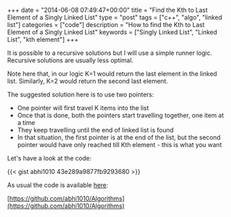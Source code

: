 +++
date = "2014-06-08 07:49:47+00:00"
title = "Find the Kth to Last Element of a Singly Linked List"
type = "post"
tags = ["c++", "algo", "linked list"]
categories = ["code"]
description = "How to find the Kth to Last Element of a Singly Linked List"
keywords = ["Singly Linked List", "Linked List", "kth element"]
+++

It is possible to a recursive solutions but I will use a simple runner logic. Recursive solutions are usually less optimal.

Note here that, in our logic K=1 would return the last element in the linked list. Similarly, K=2 would return the second last element.

The suggested solution here is to use two pointers:

  * One pointer will first travel K items into the list
  * Once that is done, both the pointers start travelling together, one item at a time
  * They keep travelling until the end of linked list is found
  * In that situation, the first pointer is at the end of the list, but the second pointer would have only reached till Kth element - this is what you want

Let's have a look at the code:

{{< gist abhi1010 43e289a9877fb9293680 >}}


As usual the code is available [here](https://github.com/abhi1010/Algorithms/blob/master/Algo_codes/Node.cpp):

[https://github.com/abhi1010/Algorithms](https://github.com/abhi1010/Algorithms)

